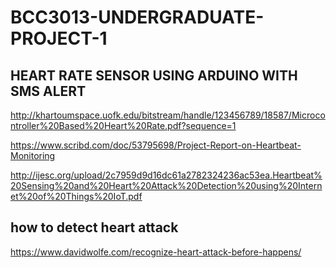 # BCC3013-UNDERGRADUATE-PROJECT-1

## HEART RATE SENSOR USING ARDUINO WITH SMS ALERT

http://khartoumspace.uofk.edu/bitstream/handle/123456789/18587/Microcontroller%20Based%20Heart%20Rate.pdf?sequence=1

https://www.scribd.com/doc/53795698/Project-Report-on-Heartbeat-Monitoring

http://ijesc.org/upload/2c7959d9d16dc61a2782324236ac53ea.Heartbeat%20Sensing%20and%20Heart%20Attack%20Detection%20using%20Internet%20of%20Things%20IoT.pdf


## how to detect heart attack

https://www.davidwolfe.com/recognize-heart-attack-before-happens/

